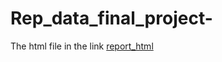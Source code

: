 # Rep_data_final_project-
The html file in the link [report_html](https://taoyuanyang.github.io/Rep_data_final_project-/Rep_data_proejct3.html)
